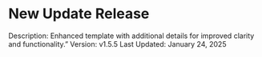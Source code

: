 # New Update Release

Description: Enhanced template with additional details for improved clarity and functionality.”
Version: v1.5.5
Last Updated: January 24, 2025